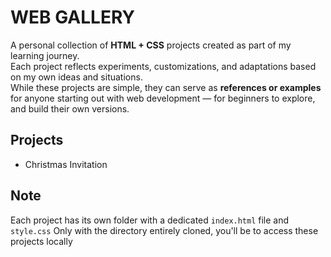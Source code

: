 # WEB GALLERY
A personal collection of **HTML + CSS** projects created as part of my learning journey.  
Each project reflects experiments, customizations, and adaptations based on my own ideas and situations.  
While these projects are simple, they can serve as **references or examples** for anyone starting out with web development — for beginners to explore, and build their own versions.

## Projects
- Christmas Invitation


## Note
Each project has its own folder with a dedicated `index.html` file and `style.css`
Only with the directory entirely cloned, you'll be to access these projects locally

